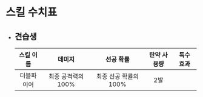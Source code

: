 # 스킬 수치표

* ## 견습생
    | 스킬 이름 | 데미지 | 선공 확률 | 탄약 사용량 | 특수 효과 |
    | :---: | :---: | :---: | :---: | :---: |
    | 더블파이어 | 최종 공격력의 100% | 최종 선공 확률의 100% | 2발 | |
